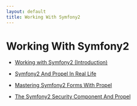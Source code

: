 ```yaml
---
layout: default
title: Working With Symfony2
---
```


# Working With Symfony2 #

* [Working with Symfony2 (Introduction)](working-with-symfony2.html)

* [Symfony2 And Propel In Real Life](symfony2-and-propel-in-real-life.html)

* [Mastering Symfony2 Forms With Propel](mastering-symfony2-forms-with-propel.html)

* [The Symfony2 Security Component And Propel](the-symfony2-security-component-and-propel.html)
